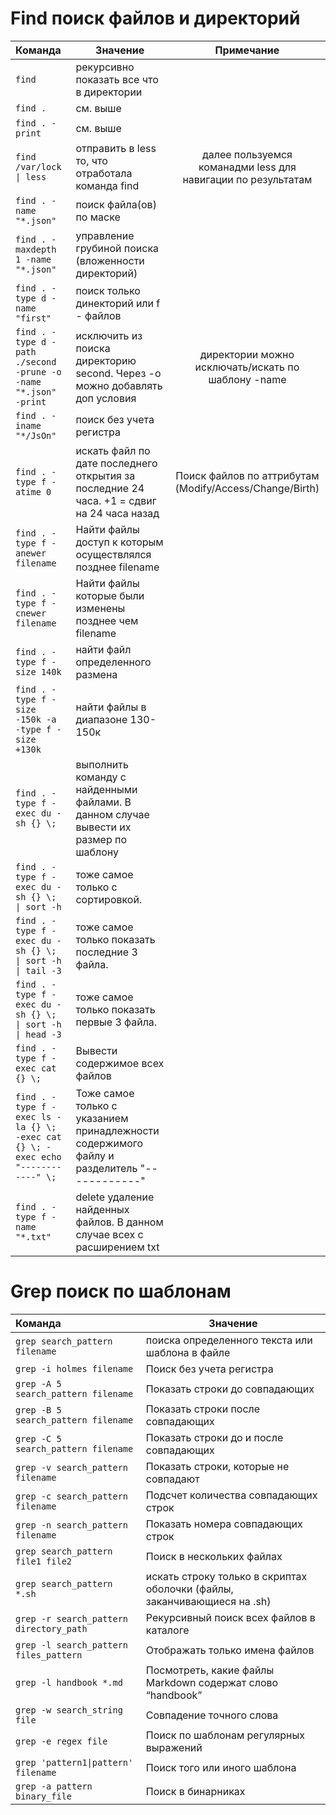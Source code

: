 # Find поиск файлов и директорий

| Команда              | Значение                               | Примечание      |
| :------------------- | -------------------------------------- |:---------------:|
|```find``` |рекурсивно показать все что в директории||
|```find .``` | см. выше||
|```find . -print``` |см. выше||
|```find /var/lock \| less``` |отправить в less то, что отработала команда find| далее пользуемся команадми less для навигации по результатам|
|```find . -name "*.json"``` |поиск файла(ов) по маске||
|```find . -maxdepth 1 -name "*.json"``` | управление грубиной поиска (вложенности директорий)||  
|```find . - type d -name "first"``` | поиск только динекторий или f - файлов||  
|```find . - type d -path ./second -prune -o -name "*.json" -print``` | исключить из поиска директорию second. Через -o можно добавлять доп условия|директории можно исключать/искать по шаблону -name|  
|```find . -iname "*/JsOn"``` | поиск без учета регистра||   
|```find . -type f -atime 0``` | искать файл по дате последнего открытия за последние 24 часа. +1 = сдвиг на 24 часа назад |Поиск файлов по аттрибутам (Modify/Access/Change/Birth) | 
|```find . -type f -anewer filename``` | Найти файлы доступ к которым осуществлялся позднее filename  ||
|```find . -type f -cnewer filename``` | Найти файлы которые были изменены позднее чем filename  ||
|```find . -type f -size 140k``` | найти файл определенного размена  ||
|```find . -type f -size -150k -a -type f -size +130k``` | найти файлы в диапазоне 130-150к  ||
|```find . -type f -exec du -sh {} \;``` | выполнить команду с найденными файлами. В данном случае вывести их размер по шаблону  ||
|```find . -type f -exec du -sh {} \; \| sort -h``` | тоже самое только с сортировкой.  ||
|```find . -type f -exec du -sh {} \; \| sort -h \| tail -3``` | тоже самое только показать последние 3 файла.  ||
|```find . -type f -exec du -sh {} \; \| sort -h \| head -3``` | тоже самое только показать первые 3 файла.  ||
|```find . -type f -exec cat {} \;``` | Вывести содержимое всех файлов  ||
|```find . -type f -exec ls -la {} \; -exec cat {} \; -exec echo "------------" \;``` | Тоже самое только с указанием принадлежности содержимого файлу и разделитель "------------" || 
|```find . -type f -name "*.txt"``` | delete удаление найденных файлов. В данном случае всех с расширением txt  ||



# Grep поиск по шаблонам

| Команда              | Значение                               |
| :------------------- | -------------------------------------- |
|```grep search_pattern filename```| поиска определенного текста или шаблона в файле|
|```grep -i holmes filename```| Поиск без учета регистра|
|```grep -A 5 search_pattern filename```| Показать строки до совпадающих|
|```grep -B 5 search_pattern filename```| Показать строки после совпадающих|
|```grep -C 5 search_pattern filename```| Показать строки до и после совпадающих| 
|```grep -v search_pattern filename```| Показать строки, которые не совпадают|
|```grep -c search_pattern filename```| Подсчет количества совпадающих строк|
|```grep -n search_pattern filename```| Показать номера совпадающих строк|
|```grep search_pattern file1 file2```| Поиск в нескольких файлах|
|```grep search_pattern *.sh```| искать строку только в скриптах оболочки (файлы, заканчивающиеся на .sh)|
|```grep -r search_pattern directory_path```| Рекурсивный поиск всех файлов в каталоге| 
|```grep -l search_pattern files_pattern```| Отображать только имена файлов|
|```grep -l handbook *.md```| Посмотреть, какие файлы Markdown содержат слово “handbook”|
|```grep -w search_string file```| Совпадение точного слова|
|```grep -e regex file```| Поиск по шаблонам регулярных выражений|
|```grep 'pattern1\|pattern' filename```| Поиск того или иного шаблона|
|```grep -a pattern binary_file```| Поиск в бинарниках|  
